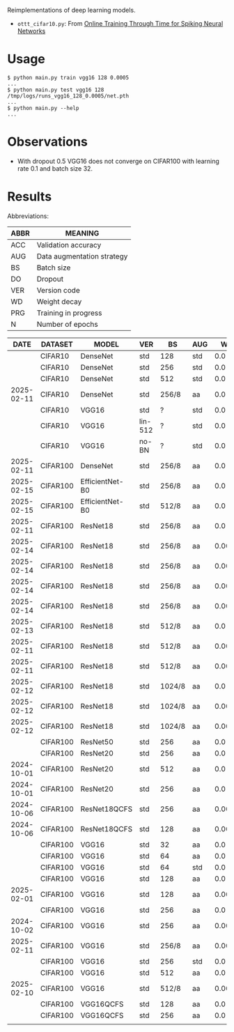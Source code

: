 Reimplementations of deep learning models.

* `ottt_cifar10.py`: From [Online Training Through Time for Spiking Neural Networks](https://arxiv.org/abs/2210.04195)

# Usage

    $ python main.py train vgg16 128 0.0005
    ...
    $ python main.py test vgg16 128 /tmp/logs/runs_vgg16_128_0.0005/net.pth
    ...
    $ python main.py --help
    ...


# Observations

* With dropout 0.5 VGG16 does not converge on CIFAR100 with learning rate 0.1 and batch
  size 32.

# Results

Abbreviations:

| ABBR | MEANING                    |
|------|----------------------------|
| ACC  | Validation accuracy        |
| AUG  | Data augmentation strategy |
| BS   | Batch size                 |
| DO   | Dropout                    |
| VER  | Version code               |
| WD   | Weight decay               |
| PRG  | Training in progress       |
| N    | Number of epochs           |


| DATE       | DATASET  | MODEL           | VER     | BS     | AUG | WD     | DO  | N   | SEED | ACC  | PRG |
|------------|----------|-----------------|---------|--------|-----|--------|-----|-----|------|------|-----|
|            | CIFAR10  | DenseNet        | std     | 128    | std | 0.0    |     |     |      | 94.9 | n   |
|            | CIFAR10  | DenseNet        | std     | 256    | std | 0.0    |     |     |      | 94.6 | n   |
|            | CIFAR10  | DenseNet        | std     | 512    | std | 0.0    |     |     |      | 93.8 | n   |
| 2025-02-11 | CIFAR10  | DenseNet        | std     | 256/8  | aa  | 0.0    | 0.0 | 443 | 1003 | 96.4 | n   |
|            | CIFAR10  | VGG16           | std     | ?      | std | 0.0    | 0.5 |     |      | 93.6 | n   |
|            | CIFAR10  | VGG16           | lin-512 | ?      | std | 0.0    | 0.5 |     |      | 92.1 | n   |
|            | CIFAR10  | VGG16           | no-BN   | ?      | std | 0.0    | 0.5 |     |      | 92.6 | n   |
| 2025-02-11 | CIFAR100 | DenseNet        | std     | 256/8  | aa  | 0.0    | 0.0 | 415 | 1007 | 78.4 | n   |
| 2025-02-15 | CIFAR100 | EfficientNet-B0 | std     | 256/8  | aa  | 0.0    | 0.0 | 201 | 1010 | 75.5 | n   |
| 2025-02-15 | CIFAR100 | EfficientNet-B0 | std     | 512/8  | aa  | 0.0    | 0.0 | 226 | 1010 | 75.0 | y   |
| 2025-02-11 | CIFAR100 | ResNet18        | std     | 256/8  | aa  | 0.0    | 0.0 | 731 | 1004 | 76.7 | n   |
| 2025-02-14 | CIFAR100 | ResNet18        | std     | 256/8  | aa  | 0.0004 | 0.0 | 908 | 1012 | 77.1 | n   |
| 2025-02-14 | CIFAR100 | ResNet18        | std     | 256/8  | aa  | 0.0005 | 0.0 | 765 | 1010 | 77.7 | n   |
| 2025-02-14 | CIFAR100 | ResNet18        | std     | 256/8  | aa  | 0.0005 | 0.0 | 923 | 1011 | 77.7 | n   |
| 2025-02-14 | CIFAR100 | ResNet18        | std     | 256/8  | aa  | 0.0010 | 0.0 | 637 | 1015 | 75.0 | n   |
| 2025-02-13 | CIFAR100 | ResNet18        | std     | 512/8  | aa  | 0.0    | 0.0 | 636 | 1010 | 76.2 | n   |
| 2025-02-11 | CIFAR100 | ResNet18        | std     | 512/8  | aa  | 0.0005 | 0.0 | 555 | 1003 | 77.3 | n   |
| 2025-02-11 | CIFAR100 | ResNet18        | std     | 512/8  | aa  | 0.0010 | 0.0 | 619 | 1010 | 76.8 | n   |
| 2025-02-12 | CIFAR100 | ResNet18        | std     | 1024/8 | aa  | 0.0    | 0.0 | 572 | 1010 | 75.6 | n   |
| 2025-02-12 | CIFAR100 | ResNet18        | std     | 1024/8 | aa  | 0.0010 | 0.0 | 771 | 1010 | 77.2 | n   |
| 2025-02-12 | CIFAR100 | ResNet18        | std     | 1024/8 | aa  | 0.0020 | 0.0 | 554 | 1010 | 74.2 | n   |
|            | CIFAR100 | ResNet50        | std     | 256    | aa  | 0.0    |     |     |      | 47.8 | n   |
|            | CIFAR100 | ResNet20        | std     | 256    | aa  | 0.0    |     |     | 1001 | 67.2 | n   |
| 2024-10-01 | CIFAR100 | ResNet20        | std     | 512    | aa  | 0.0    | 0.0 |     | 1001 | 69.1 | n   |
| 2024-10-01 | CIFAR100 | ResNet20        | std     | 256    | aa  | 0.0    | 0.0 |     | 1001 | 69.4 | n   |
| 2024-10-06 | CIFAR100 | ResNet18QCFS    | std     | 256    | aa  | 0.0005 | 0.0 |     | 1001 | 79.8 | n   |
| 2024-10-06 | CIFAR100 | ResNet18QCFS    | std     | 128    | aa  | 0.0005 | 0.0 |     | 1001 | 80.3 | n   |
|            | CIFAR100 | VGG16           | std     | 32     | aa  | 0.0    | 0.0 |     | 1001 | 74.9 | n   |
|            | CIFAR100 | VGG16           | std     | 64     | aa  | 0.0    | 0.5 |     | 1001 | 69.1 | n   |
|            | CIFAR100 | VGG16           | std     | 64     | std | 0.0    | 0.5 |     |      | 71.7 | n   |
|            | CIFAR100 | VGG16           | std     | 128    | aa  | 0.0    | 0.5 |     | 1001 | 75.4 | n   |
| 2025-02-01 | CIFAR100 | VGG16           | std     | 128    | aa  | 0.0005 | 0.0 |     | 1001 | 77.4 | n   |
|            | CIFAR100 | VGG16           | std     | 256    | aa  | 0.0    | 0.5 |     |      | 74.7 | n   |
| 2024-10-02 | CIFAR100 | VGG16           | std     | 256    | aa  | 0.0005 | 0.0 |     | 1001 | 77.6 | n   |
| 2025-02-11 | CIFAR100 | VGG16           | std     | 256/8  | aa  | 0.0004 | 0.0 | 600 | 1003 | 74.3 | n   |
|            | CIFAR100 | VGG16           | std     | 256    | std | 0.0    | 0.5 |     |      | 70.7 | n   |
|            | CIFAR100 | VGG16           | std     | 512    | aa  | 0.0    | 0.0 |     | 1001 | 72.9 | n   |
| 2025-02-10 | CIFAR100 | VGG16           | std     | 512/8  | aa  | 0.0005 | 0.0 |     | 1001 | 73.4 | n   |
|            | CIFAR100 | VGG16QCFS       | std     | 128    | aa  | 0.0    | 0.0 |     | 1001 | 53.9 | n   |
|            | CIFAR100 | VGG16QCFS       | std     | 256    | aa  | 0.0    | 0.5 |     | 1001 | 72.0 | n   |
|            |          |                 |         |        |     |        |     |     |      |      |     |
